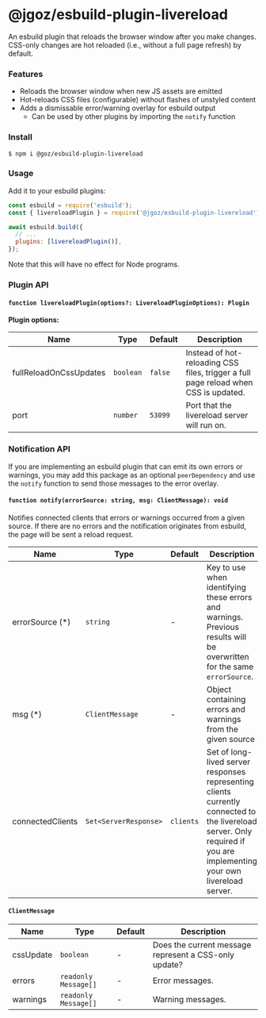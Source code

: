 # @jgoz/esbuild-plugin-livereload

An esbuild plugin that reloads the browser window after you make changes. CSS-only changes are hot reloaded (i.e., without a full page refresh) by default.

### Features

- Reloads the browser window when new JS assets are emitted
- Hot-reloads CSS files (configurable) without flashes of unstyled content
- Adds a dismissable error/warning overlay for esbuild output
  - Can be used by other plugins by importing the `notify` function

### Install

```console
$ npm i @goz/esbuild-plugin-livereload
```

### Usage

Add it to your esbuild plugins:

```js
const esbuild = require('esbuild');
const { livereloadPlugin } = require('@jgoz/esbuild-plugin-livereload');

await esbuild.build({
  // ...
  plugins: [livereloadPlugin()],
});
```

Note that this will have no effect for Node programs.

### Plugin API

#### `function livereloadPlugin(options?: LivereloadPluginOptions): Plugin`

**Plugin options:**

<!-- prettier-ignore-start -->
<!-- markdown-interpolate: node ../../scripts/docs.mjs ./src/livereload-plugin.ts LivereloadPluginOptions -->
| Name | Type | Default | Description |
| ---- | ---- | ------- | ----------- |
| fullReloadOnCssUpdates | `boolean` | `false` | Instead of hot-reloading CSS files, trigger a full page reload when CSS is updated. |
| port | `number` | `53099` | Port that the livereload server will run on. |
<!-- end -->
<!-- prettier-ignore-end -->

### Notification API

If you are implementing an esbuild plugin that can emit its own errors or warnings, you may add this package as an optional `peerDependency` and use the `notify` function to send those messages to the error overlay.

#### `function notify(errorSource: string, msg: ClientMessage): void`

<!-- prettier-ignore-start -->
<!-- markdown-interpolate: node ../../scripts/docs.mjs ./src/livereload-plugin.ts notify -->
Notifies connected clients that errors or warnings occurred from
a given source. If there are no errors and the notification originates
from esbuild, the page will be sent a reload request.

| Name | Type | Default | Description |
| ---- | ---- | ------- | ----------- |
| errorSource (*) | `string` | - | Key to use when identifying these errors and warnings.                      Previous results will be overwritten for the same `errorSource`. |
| msg (*) | `ClientMessage` | - | Object containing errors and warnings from the given source |
| connectedClients | `Set<ServerResponse>` | `clients` | Set of long-lived server responses representing                           clients currently connected to the livereload                           server. Only required if you are implementing your                           own livereload server.  |
<!-- end -->
<!-- prettier-ignore-end -->

#### `ClientMessage`

<!-- prettier-ignore-start -->
<!-- markdown-interpolate: node ../../scripts/docs.mjs ./src/livereload-plugin.ts ClientMessage -->
| Name | Type | Default | Description |
| ---- | ---- | ------- | ----------- |
| cssUpdate | `boolean` | - | Does the current message represent a CSS-only update? |
| errors | `readonly Message[]` | - | Error messages. |
| warnings | `readonly Message[]` | - | Warning messages. |
<!-- end -->
<!-- prettier-ignore-end -->
